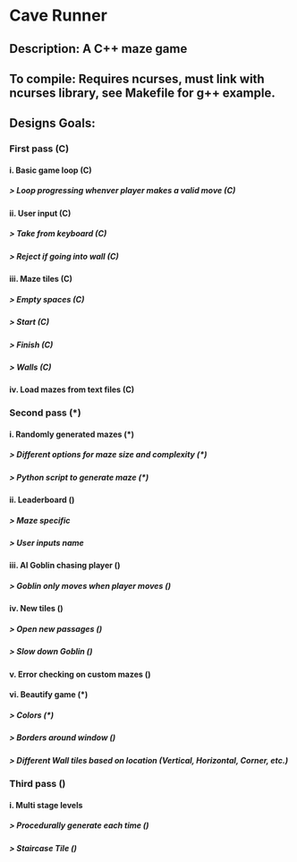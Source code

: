# Cave Runner

## Description: A C++ maze game

## To compile: Requires ncurses, must link with ncurses library, see Makefile for g++ example.

## Designs Goals:
### First pass (C)
####    i. Basic game loop (C)
#####       > Loop progressing whenver player makes a valid move (C)
####    ii. User input (C)
#####       > Take from keyboard (C)
#####       > Reject if going into wall (C)
####    iii. Maze tiles (C)
#####       > Empty spaces (C)
#####       > Start (C)
#####       > Finish (C)
#####       > Walls (C)
####    iv. Load mazes from text files (C)
### Second pass (*)
####    i. Randomly generated mazes (*)
#####       > Different options for maze size and complexity (*)
#####       > Python script to generate maze (*)
####    ii. Leaderboard ()
#####       > Maze specific
#####       > User inputs name
####    iii. AI Goblin chasing player ()
#####       > Goblin only moves when player moves ()
####    iv. New tiles ()
#####       > Open new passages ()
#####       > Slow down Goblin ()
####    v. Error checking on custom mazes ()
####    vi. Beautify game (*)
#####       > Colors (*)
#####       > Borders around window ()
#####       > Different Wall tiles based on location (Vertical, Horizontal, Corner, etc.)
### Third pass ()
####    i. Multi stage levels
#####       > Procedurally generate each time ()
#####       > Staircase Tile ()